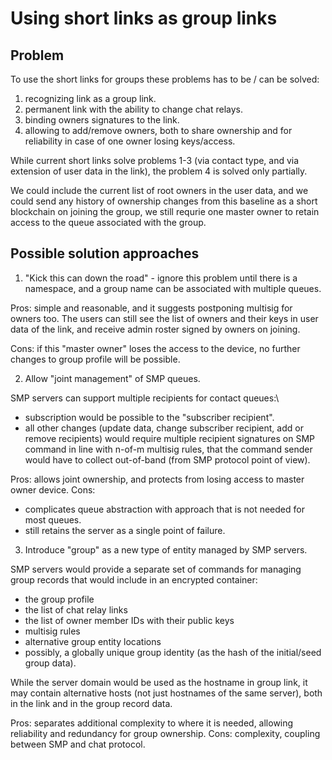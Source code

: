 # Using short links as group links

## Problem

To use the short links for groups these problems has to be / can be solved:
1. recognizing link as a group link.
2. permanent link with the ability to change chat relays.
3. binding owners signatures to the link.
4. allowing to add/remove owners, both to share ownership and for reliability in case of one owner losing keys/access.

While current short links solve problems 1-3 (via contact type, and via extension of user data in the link), the problem 4 is solved only partially.

We could include the current list of root owners in the user data, and we could send any history of ownership changes from this baseline as a short blockchain on joining the group, we still requrie one master owner to retain access to the queue associated with the group.

## Possible solution approaches

1. "Kick this can down the road" - ignore this problem until there is a namespace, and a group name can be associated with multiple queues.

Pros: simple and reasonable, and it suggests postponing multisig for owners too. The users can still see the list of owners and their keys in user data of the link, and receive admin roster signed by owners on joining.

Cons: if this "master owner" loses the access to the device, no further changes to group profile will be possible.

2. Allow "joint management" of SMP queues.

SMP servers can support multiple recipients for contact queues:\
- subscription would be possible to the "subscriber recipient".
- all other changes (update data, change subscriber recipient, add or remove recipients) would require multiple recipient signatures on SMP command in line with n-of-m multisig rules, that the command sender would have to collect out-of-band (from SMP protocol point of view).

Pros: allows joint ownership, and protects from losing access to master owner device.
Cons:
- complicates queue abstraction with approach that is not needed for most queues.
- still retains the server as a single point of failure.

3. Introduce "group" as a new type of entity managed by SMP servers.

SMP servers would provide a separate set of commands for managing group records that would include in an encrypted container:
- the group profile
- the list of chat relay links
- the list of owner member IDs with their public keys
- multisig rules
- alternative group entity locations
- possibly, a globally unique group identity (as the hash of the initial/seed group data).

While the server domain would be used as the hostname in group link, it may contain alternative hosts (not just hostnames of the same server), both in the link and in the group record data.

Pros: separates additional complexity to where it is needed, allowing reliability and redundancy for group ownership.
Cons: complexity, coupling between SMP and chat protocol.
